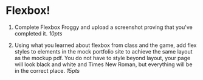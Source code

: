 # Flexbox!

1. Complete Flexbox Froggy and upload a screenshot proving that you've completed it. _10pts_

2. Using what you learned about flexbox from class and the game, add flex styles to elements in 
the mock portfolio site to achieve the same layout as the mockup pdf. You do not have to style beyond 
layout, your page will look black and white and Times New Roman, but everything will be in the correct 
place. _15pts_
